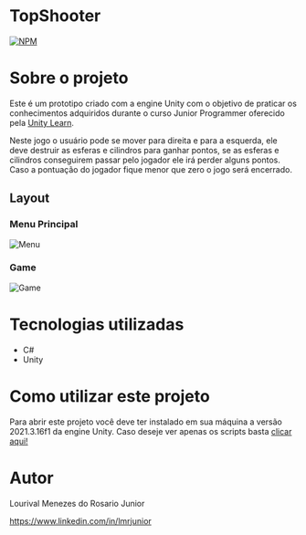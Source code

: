 # TopShooter

[![NPM](https://img.shields.io/npm/l/react)](https://github.com/LorisJunior/Unity_Top_Down_Shooter/blob/main/LICENSE) 

# Sobre o projeto

Este é um prototipo criado com a engine Unity com o objetivo de praticar os conhecimentos adquiridos durante o curso Junior Programmer oferecido pela [Unity Learn](https://learn.unity.com/pathway/junior-programmer).

Neste jogo o usuário pode se mover para direita e para a esquerda, ele deve destruir as esferas e cilindros para ganhar pontos, se as esferas e cilindros conseguirem passar pelo jogador ele irá perder alguns pontos. Caso a pontuação do jogador fique menor que zero o jogo será encerrado.

## Layout

### Menu Principal
![Menu](https://github.com/LorisJunior/Assets/blob/main/TopShootGame/menu.png) 

### Game
![Game](https://github.com/LorisJunior/Assets/blob/main/TopShootGame/TopShooter.gif)

# Tecnologias utilizadas
- C#
- Unity

# Como utilizar este projeto

Para abrir este projeto você deve ter instalado em sua máquina a versão 2021.3.16f1 da engine Unity. Caso deseje ver apenas os scripts basta [clicar aqui!](https://github.com/LorisJunior/Unity_Top_Down_Shooter/tree/main/Assets/Scripts)

# Autor

Lourival Menezes do Rosario Junior

https://www.linkedin.com/in/lmrjunior
